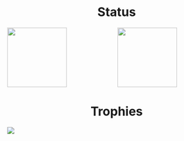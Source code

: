 <div align="center">
  <h1>Status</h1>
    <a href="https://github.com/anuraghazra/github-readme-stats">
      <img align="left" height="137px" src="https://github-readme-stats.vercel.app/api?username=shennoki&show_icons=true&theme=nord&hide_border=true&hide_title=true&border_radius=0&line_height=21&count_private=true&include_all_commits=true" />
    </a>
    <a href="https://github.com/anuraghazra/github-readme-stats">
      <img height="137px" src="https://github-readme-stats.vercel.app/api/top-langs/?username=shennoki&layout=compact&theme=nord&hide_title=true&hide_border=true&border_radius=0" />
    </a>
  <h1>Trophies</h1>
  <img align="left" src="https://github-profile-trophy.vercel.app/?username=shennoki&theme=nord&column=6&no-frame=true&margin-w=11">
</div> 

